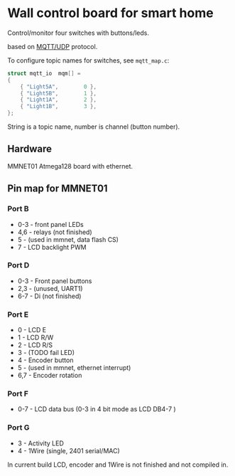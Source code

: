 # Wall control board for smart home

Control/monitor four switches with buttons/leds.

based on [MQTT/UDP](https://github.com/dzavalishin/mqtt_udp) protocol.

To configure topic names for switches, see ```mqtt_map.c```:

```c
struct mqtt_io  mqm[] =
{
    { "Light5A",        0 },
    { "Light5B",        1 },
    { "Light1A",        2 },
    { "Light1B",        3 },
};
```

String is a topic name, number is channel (button number).

## Hardware

MMNET01 Atmega128 board with ethernet.

## Pin map for MMNET01

### Port B

 *    0-3 - front panel LEDs
 *    4,6 - relays (not finished)
 *    5   - (used in mmnet, data flash CS)
 *    7   - LCD backlight PWM

### Port D

 *    0-3 - Front panel buttons
 *    2,3 - (unused, UART1)
 *    6-7 - Di (not finished)

### Port E

 *    0   - LCD E
 *    1   - LCD R/W
 *    2   - LCD R/S
 *    3   - (TODO fail LED)
 *    4   - Encoder button
 *    5   - (used in mmnet, ethernet interrupt)
 *    6,7 - Encoder rotation

### Port F

 *    0-7 - LCD data bus (0-3 in 4 bit mode as LCD DB4-7 )

### Port G

 *    3   - Activity LED
 *    4   - 1Wire (single, 2401 serial/MAC)

In current build LCD, encoder and 1Wire is not finished and not compiled in.

